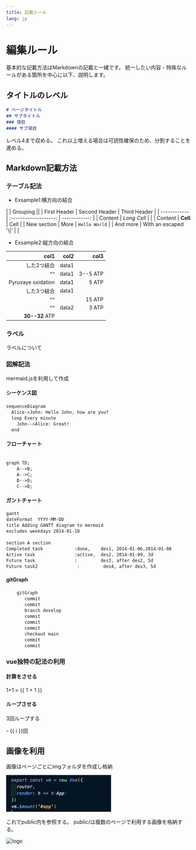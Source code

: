 ```yaml
---
title: 記載ルール
lang: jp
---
```

# 編集ルール
<EditMetaInfo/>


基本的な記載方法はMarkdownの記載と一緒です。
統一したい内容・特殊なルールがある箇所を中心に以下、説明します。

## タイトルのレベル

```markdown
# ページタイトル
## サブタイトル
### 項目
#### サブ項目
```

レベル4まで収める。
これ以上増える場合は可読性確保のため、分割することを進める。




## Markdown記載方法

### テーブル記法

- Exsample1:横方向の結合

|             |          Grouping           ||
| First Header |     Second Header     |  Third Header |
| ------------ | :-------------------: | ------------: |
| Content      |      *Long Cell*      |               |
| Content      |       **Cell**        |          Cell |
| New section  |         More          | `Hello World` |
| And more     | With an escaped '\\|' |               |

- Exsample2:縦方向の結合

|               col1 |  col2 |     col3 |
| -----------------: | ----: | -------: |
|        した2つ結合 | data1 |          |
|                 ^^ | data1 | 3--5 ATP |
| Pyruvaye oxidation | data1 |    5 ATP |
|        した3つ結合 | data1 |          |
|                 ^^ |       |   15 ATP |
|                 ^^ | data2 |    3 ATP |
|     **30--32** ATP |       |          |


### ラベル
ラベルについて


### 図解記法
mermaid.jsを利用して作成

#### シーケンス図

```mermaidjs
sequenceDiagram
  Alice->John: Hello John, how are you?
  loop Every minute
    John-->Alice: Great!
  end
```

#### フローチャート

```mermaidjs

graph TD;
    A-->B;
    A-->C;
    B-->D;
    C-->D;

```

#### ガントチャート
```mermaidjs
gantt
dateFormat  YYYY-MM-DD
title Adding GANTT diagram to mermaid
excludes weekdays 2014-01-10

section A section
Completed task            :done,    des1, 2014-01-06,2014-01-08
Active task               :active,  des2, 2014-01-09, 3d
Future task               :         des3, after des2, 5d
Future task2               :         des4, after des3, 5d

```


#### gitGraph

```mermaidjs
    gitGraph
       commit
       commit
       branch develop
       commit
       commit
       commit
       checkout main
       commit
       commit

```




### vue独特の記法の利用

#### 計算をさせる
1+1 = {{ 1 + 1 }}


#### ループさせる
3回ループする

<span v-for="i in 3">
- {{ i }}回<br>
</span>



## 画像を利用


画像はページごとにimgフォルダを作成し格納

![data1](../img/data1.png)

これでpublic内を参照する。
public/は複数のページで利用する画像を格納する。

<img :src="$withBase('/logo.png')" alt="logo">